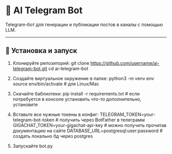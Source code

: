 # 🤖 AI Telegram Bot

Telegram-бот для генерации и публикации постов в каналы с помощью LLM.  

---

## 🚀 Установка и запуск

1. Клонируйте репозиторий:
git clone https://github.com/username/ai-telegram-bot.git
cd ai-telegram-bot

2. Создайте виртуальное окружение в папке:
python3 -m venv env
source env/bin/activate   # для Linux/Mac

3. Скачайте баблиотеки:
pip install -r requirements.txt # если потребуется в консоле установить что-то дополнительно, установите

4. Вставьте все нужные токены в конфиг:
TELEGRAM_TOKEN=your-telegram-bot-token # получить через BotFather в телеграмм
GIGACHAT_TOKEN=your-gigachat-api-key # можно получить прочитав документацию на сайте
DATABASE_URL=postgresql:user:password # создать локально бд через postgres

5. Запускайте bot.py
